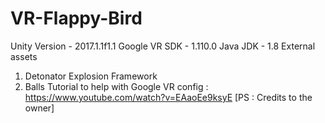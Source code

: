 # VR-Flappy-Bird

Unity Version - 2017.1.1f1.1
Google VR SDK - 1.110.0
Java JDK - 1.8
External assets 
  1. Detonator Explosion Framework
  2. Balls
Tutorial to help with Google VR config : https://www.youtube.com/watch?v=EAaoEe9ksyE [PS : Credits to the owner]
